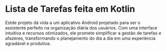 # Lista de Tarefas feita em Kotlin
Estde projeto dá vida a um aplicativo Android projetado para ser o assistente perfeito na organização diária dos usuários. Com uma interface intuitiva e recursos otimizados, ele promete simplificar a gestão de tarefas e afazeres, transformando o planejamento do dia a dia em uma experiência agradável e produtiva.
